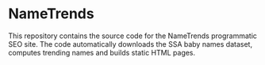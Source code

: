 # NameTrends

This repository contains the source code for the NameTrends programmatic SEO site. The code automatically downloads the SSA baby names dataset, computes trending names and builds static HTML pages.
